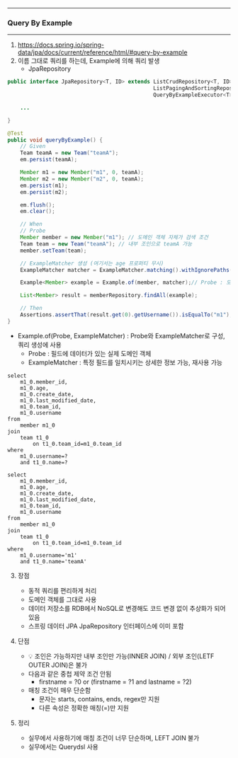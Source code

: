 -----
### Query By Example
-----
1. https://docs.spring.io/spring-data/jpa/docs/current/reference/html/#query-by-example
2. 이름 그대로 쿼리를 하는데, Example에 의해 쿼리 발생
   - JpaRepository
```java
public interface JpaRepository<T, ID> extends ListCrudRepository<T, ID>,
                                              ListPagingAndSortingRepository<T, ID>,
                                              QueryByExampleExecutor<T> { // Example

    ...

}
```

```java
@Test
public void queryByExample() {
    // Given
    Team teamA = new Team("teamA");
    em.persist(teamA);

    Member m1 = new Member("m1", 0, teamA);
    Member m2 = new Member("m2", 0, teamA);
    em.persist(m1);
    em.persist(m2);

    em.flush();
    em.clear();

    // When
    // Probe
    Member member = new Member("m1"); // 도메인 객체 자체가 검색 조건
    Team team = new Team("teamA"); // 내부 조인으로 teamA 가능
    member.setTeam(team);

    // ExampleMatcher 생성 (여기서는 age 프로퍼티 무시)
    ExampleMatcher matcher = ExampleMatcher.matching().withIgnorePaths("age");// age라는 속성이 있으면 무시하고 매칭

    Example<Member> example = Example.of(member, matcher);// Probe : 도메인 객체 member가 검색 조건 (단, 위의 matcher 적용)

    List<Member> result = memberRepository.findAll(example);

    // Then
    Assertions.assertThat(result.get(0).getUsername()).isEqualTo("m1");
}
```
  - Example.of(Probe, ExampleMatcher) : Probe와 ExampleMatcher로 구성, 쿼리 생성에 사용
     + Probe : 필드에 데이터가 있는 실제 도메인 객체
     + ExampleMatcher : 특정 필드를 일치시키는 상세한 정보 가능, 재사용 가능
    
```
select
    m1_0.member_id,
    m1_0.age,
    m1_0.create_date,
    m1_0.last_modified_date,
    m1_0.team_id,
    m1_0.username 
from
    member m1_0 
join
    team t1_0 
        on t1_0.team_id=m1_0.team_id 
where
    m1_0.username=? 
    and t1_0.name=?

select
    m1_0.member_id,
    m1_0.age,
    m1_0.create_date,
    m1_0.last_modified_date,
    m1_0.team_id,
    m1_0.username 
from
    member m1_0 
join
    team t1_0 
        on t1_0.team_id=m1_0.team_id 
where
    m1_0.username='m1' 
    and t1_0.name='teamA'
```

3. 장점
   - 동적 쿼리를 편리하게 처리
   - 도메인 객체를 그대로 사용
   - 데이터 저장소를 RDB에서 NoSQL로 변경해도 코드 변경 없이 추상화가 되어 있음
   - 스프링 데이터 JPA JpaRepository 인터페이스에 이미 포함

4. 단점
   - 💡 조인은 가능하지만 내부 조인만 가능(INNER JOIN) / 외부 조인(LETF OUTER JOIN)은 불가
   - 다음과 같은 중첩 제약 조건 안됨
     + firstname = ?0 or (firstname = ?1 and lastname = ?2)
   - 매칭 조건이 매우 단순함
     + 문자는 starts, contains, ends, regex만 지원
     + 다른 속성은 정확한 매칭(=)만 지원

5. 정리
   - 실무에서 사용하기에 매칭 조건이 너무 단순하며, LEFT JOIN 불가
   - 실무에서는 Querydsl 사용
